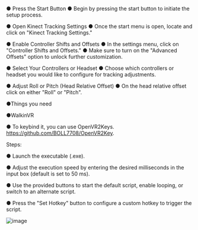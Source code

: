 ● Press the Start Button
  ● Begin by pressing the start button to initiate the setup process.

● Open Kinect Tracking Settings
  ● Once the start menu is open, locate and click on "Kinect Tracking Settings."

● Enable Controller Shifts and Offsets
  ● In the settings menu, click on "Controller Shifts and Offsets."
  ● Make sure to turn on the "Advanced Offsets" option to unlock further customization.

● Select Your Controllers or Headset
  ● Choose which controllers or headset you would like to configure for tracking adjustments.

● Adjust Roll or Pitch (Head Relative Offset)
  ● On the head relative offset click on either "Roll" or "Pitch".








●Things you need

 ●WalkinVR

● To keybind it, you can use OpenVR2Keys. https://github.com/BOLL7708/OpenVR2Key.

Steps:

● Launch the executable (.exe).

● Adjust the execution speed by entering the desired milliseconds in the input box (default is set to 50 ms).

● Use the provided buttons to start the default script, enable looping, or switch to an alternate script.

● Press the "Set Hotkey" button to configure a custom hotkey to trigger the script.

![image](https://github.com/user-attachments/assets/871846fe-1e84-4cf7-aedb-d22e0936f055)




